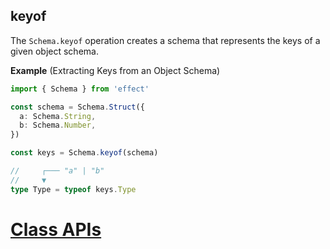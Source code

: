 ## keyof

The `Schema.keyof` operation creates a schema that represents the keys of a given object schema.

**Example** (Extracting Keys from an Object Schema)

```ts twoslash
import { Schema } from 'effect'

const schema = Schema.Struct({
  a: Schema.String,
  b: Schema.Number,
})

const keys = Schema.keyof(schema)

//     ┌─── "a" | "b"
//     ▼
type Type = typeof keys.Type
```

# [Class APIs](https://effect.website/docs/schema/classes/)
